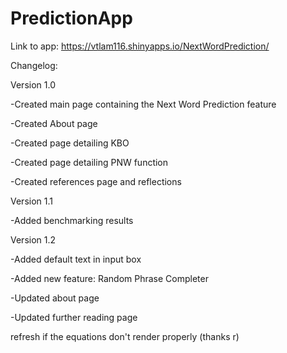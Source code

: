 # PredictionApp
Link to app:
https://vtlam116.shinyapps.io/NextWordPrediction/

Changelog: 

Version 1.0

-Created main page containing the Next Word Prediction feature

-Created About page

-Created page detailing KBO

-Created page detailing PNW function

-Created references page and reflections

Version 1.1

-Added benchmarking results

Version 1.2

-Added default text in input box

-Added new feature: Random Phrase Completer

-Updated about page

-Updated further reading page

refresh if the equations don't render properly (thanks r)
